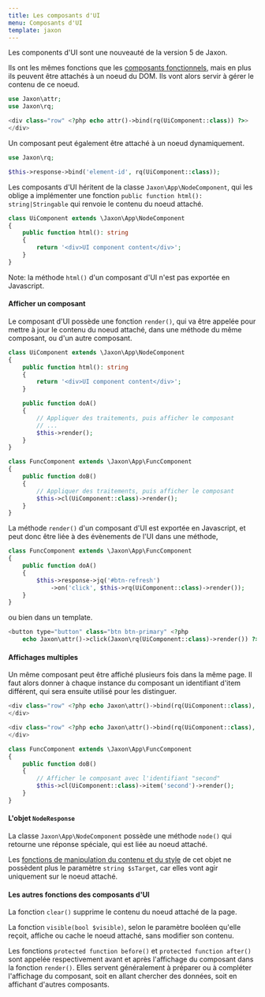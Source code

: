 ```yaml
---
title: Les composants d'UI
menu: Composants d'UI
template: jaxon
---
```


Les components d'UI sont une nouveauté de la version 5 de Jaxon.

Ils ont les mêmes fonctions que les [composants fonctionnels](../func-components.html), mais en plus ils peuvent être attachés à un noeud du DOM. Ils vont alors servir à gérer le contenu de ce noeud.

```php
use Jaxon\attr;
use Jaxon\rq;

<div class="row" <?php echo attr()->bind(rq(UiComponent::class)) ?>>
</div>
```

Un composant peut également être attaché à un noeud dynamiquement.
```php
use Jaxon\rq;

$this->response->bind('element-id', rq(UiComponent::class));
```

Les composants d'UI héritent de la classe `Jaxon\App\NodeComponent`, qui les oblige a implémenter une fonction `public function html(): string|Stringable` qui renvoie le contenu du noeud attaché.


```php
class UiComponent extends \Jaxon\App\NodeComponent
{
    public function html(): string
    {
        return '<div>UI component content</div>';
    }
}
```

Note: la méthode `html()` d'un composant d'UI n'est pas exportée en Javascript.

#### Afficher un composant

Le composant d'UI possède une fonction `render()`, qui va être appelée pour mettre à jour le contenu du noeud attaché, dans une méthode du même composant, ou d'un autre composant.

```php
class UiComponent extends \Jaxon\App\NodeComponent
{
    public function html(): string
    {
        return '<div>UI component content</div>';
    }

    public function doA()
    {
        // Appliquer des traitements, puis afficher le composant
        // ...
        $this->render();
    }
}
```

```php
class FuncComponent extends \Jaxon\App\FuncComponent
{
    public function doB()
    {
        // Appliquer des traitements, puis afficher le composant
        $this->cl(UiComponent::class)->render();
    }
}
```

La méthode `render()` d'un composant d'UI est exportée en Javascript, et peut donc être liée à des évènements de l'UI dans une méthode,

```php
class FuncComponent extends \Jaxon\App\FuncComponent
{
    public function doA()
    {
        $this->response->jq('#btn-refresh')
            ->on('click', $this->rq(UiComponent::class)->render());
    }
}
```

ou bien dans un template.

```php
<button type="button" class="btn btn-primary" <?php
    echo Jaxon\attr()->click(Jaxon\rq(UiComponent::class)->render()) ?>>Clear</button>
```

#### Affichages multiples

Un même composant peut être affiché plusieurs fois dans la même page.
Il faut alors donner à chaque instance du composant un identifiant d'item différent, qui sera ensuite utilisé pour les distinguer.

```php
<div class="row" <?php echo Jaxon\attr()->bind(rq(UiComponent::class), 'first') ?>>
</div>

<div class="row" <?php echo Jaxon\attr()->bind(rq(UiComponent::class), 'second') ?>>
</div>
```

```php
class FuncComponent extends \Jaxon\App\FuncComponent
{
    public function doB()
    {
        // Afficher le composant avec l'identifiant "second"
        $this->cl(UiComponent::class)->item('second')->render();
    }
}
```

#### L'objet `NodeResponse`

La classe `Jaxon\App\NodeComponent` possède une méthode `node()` qui retourne une réponse spéciale, qui est liée au noeud attaché.

Les [fonctions de manipulation du contenu et du style](../../features/responses.html) de cet objet ne possèdent plus le paramètre `string $sTarget`, car elles vont agir uniquement sur le noeud attaché.

#### Les autres fonctions des composants d'UI

La fonction `clear()` supprime le contenu du noeud attaché de la page.

La fonction `visible(bool $visible)`, selon le paramètre booléen qu'elle reçoit, affiche ou cache le noeud attaché, sans modifier son contenu.

Les fonctions `protected function before()` et `protected function after()` sont appelée respectivement avant et après l'affichage du composant dans la fonction `render()`.
Elles servent généralement à préparer ou à compléter l'affichage du composant, soit en allant chercher des données, soit en affichant d'autres composants.
